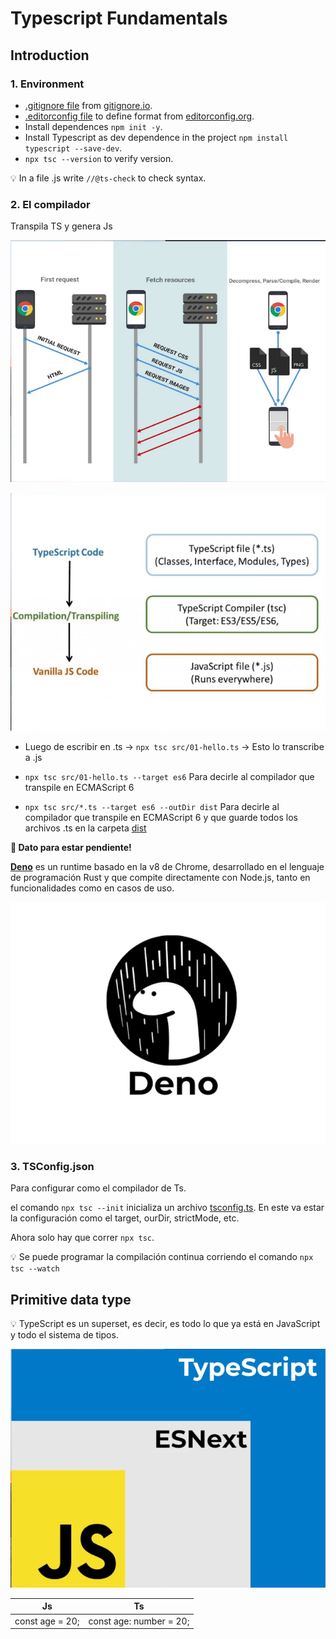 # Typescript Fundamentals



## Introduction
### 1. Environment

* [.gitignore file](.gitignore) from [gitignore.io](https://www.toptal.com/developers/gitignore/).
* [.editorconfig file](.editorconfig) to define format from [editorconfig.org](https://editorconfig.org/).
* Install dependences ```npm init -y```.
* Install Typescript as dev dependence in the project ```npm install typescript --save-dev```.
* ```npx tsc --version``` to verify version.


💡 In a file .js write ```//@ts-check``` to check syntax.

### 2. El compilador

Transpila TS y genera Js

![El compilador](assets/compilator.png)

![La transpilación](assets/transpilacion.png)

* Luego de escribir en .ts -> ```npx tsc src/01-hello.ts``` -> Esto lo transcribe a .js

* ```npx tsc src/01-hello.ts --target es6``` Para decirle al compilador que transpile en ECMAScript 6


* ```npx tsc src/*.ts --target es6 --outDir dist``` Para decirle al compilador que transpile en ECMAScript 6 y que guarde todos los archivos .ts en la carpeta [dist](dist)

**🦖 Dato para estar pendiente!**

[**Deno**](https://deno.land/) es un runtime basado en la v8 de Chrome, desarrollado en el lenguaje de programación Rust y que compite directamente con Node.js, tanto en funcionalidades como en casos de uso.

![Deno](assets/deno.png)

### 3. TSConfig.json

Para configurar como el compilador de Ts.

el comando ```npx tsc --init``` inicializa un archivo [tsconfig.ts](tsconfig.json). En este va estar la configuración como el target, ourDir, strictMode, etc.

Ahora solo hay que correr ```npx tsc```.

💡 Se puede programar la compilación continua corriendo el comando ```npx tsc --watch```

## Primitive data type

💡 TypeScript es un superset, es decir, es todo lo que ya está en JavaScript y todo el sistema de tipos.

![Ts](assets/ts.png)

| Js | Ts |
| ------ | ------ |
| const age = 20; | const age: number = 20; |
